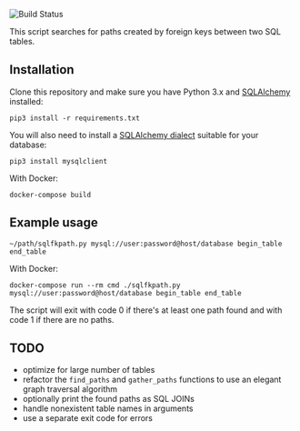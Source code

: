 ![Build Status][build-badge]

[build-badge]: https://github.com/pawel-slowik/sql-fk-path/workflows/tests/badge.svg

This script searches for paths created by foreign keys between two SQL tables.

## Installation

Clone this repository and make sure you have Python 3.x and
[SQLAlchemy][sqlalchemy] installed:

	pip3 install -r requirements.txt

You will also need to install a [SQLAlchemy dialect][sqlalchemy-dialect]
suitable for your database:

	pip3 install mysqlclient

[sqlalchemy]:https://www.sqlalchemy.org/
[sqlalchemy-dialect]:https://docs.sqlalchemy.org/en/latest/dialects/index.html

With Docker:

	docker-compose build

## Example usage

	~/path/sqlfkpath.py mysql://user:password@host/database begin_table end_table

With Docker:

	docker-compose run --rm cmd ./sqlfkpath.py mysql://user:password@host/database begin_table end_table

The script will exit with code 0 if there's at least one path found and with
code 1 if there are no paths.

## TODO

- optimize for large number of tables
- refactor the `find_paths` and `gather_paths` functions to use an elegant graph
  traversal algorithm
- optionally print the found paths as SQL JOINs
- handle nonexistent table names in arguments
- use a separate exit code for errors
